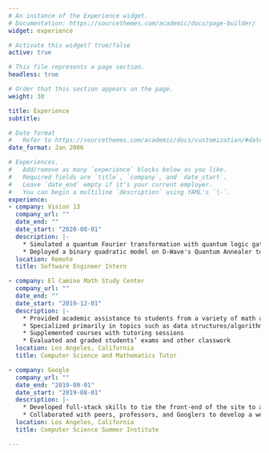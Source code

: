 ```yaml
---
# An instance of the Experience widget.
# Documentation: https://sourcethemes.com/academic/docs/page-builder/
widget: experience

# Activate this widget? true/false
active: true

# This file represents a page section.
headless: true

# Order that this section appears on the page.
weight: 30

title: Experience
subtitle:

# Date format
#   Refer to https://sourcethemes.com/academic/docs/customization/#date-format
date_format: Jan 2006

# Experiences.
#   Add/remove as many `experience` blocks below as you like.
#   Required fields are `title`, `company`, and `date_start`.
#   Leave `date_end` empty if it's your current employer.
#   You can begin a multiline `description` using YAML's `|-`.
experience:
- company: Vision 13
  company_url: ""
  date_end: ""
  date_start: "2020-08-01"
  description: |-
    * Simulated a quantum Fourier transformation with quantum logic gates using Google's Cirq framework
    * Deployed a binary quadratic model on D-Wave's Quantum Annealer to perform constraint analysis
  location: Remote
  title: Software Engineer Intern

- company: El Camino Math Study Center
  company_url: ""
  date_end: ""
  date_start: "2019-12-01"
  description: |-
    * Provided academic assistance to students from a variety of math and computer science courses
    * Specialized primarily in topics such as data structures/algorithms, multi-variable calculus, and statistics
    * Supplemented courses with tutoring sessions
    * Evaluated and graded students’ exams and other classwork
  location: Los Angeles, California
  title: Computer Science and Mathematics Tutor

- company: Google
  company_url: ""
  date_end: "2019-09-01"
  date_start: "2019-08-01"
  description: |-
    * Developed full-stack skills to tie the front-end of the site to a database using the Python-based Django framework running on the Google App Engine.
    * Collaborated with peers, professors, and Googlers to develop a website that utilizes the skills we developed.
  location: Los Angeles, California
  title: Computer Science Summer Institute

---
```

